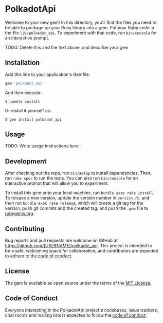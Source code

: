 # PolkadotApi

Welcome to your new gem! In this directory, you'll find the files you need to be able to package up your Ruby library into a gem. Put your Ruby code in the file `lib/polkadot_api`. To experiment with that code, run `bin/console` for an interactive prompt.

TODO: Delete this and the text above, and describe your gem

## Installation

Add this line to your application's Gemfile:

```ruby
gem 'polkadot_api'
```

And then execute:

    $ bundle install

Or install it yourself as:

    $ gem install polkadot_api

## Usage

TODO: Write usage instructions here

## Development

After checking out the repo, run `bin/setup` to install dependencies. Then, run `rake spec` to run the tests. You can also run `bin/console` for an interactive prompt that will allow you to experiment.

To install this gem onto your local machine, run `bundle exec rake install`. To release a new version, update the version number in `version.rb`, and then run `bundle exec rake release`, which will create a git tag for the version, push git commits and the created tag, and push the `.gem` file to [rubygems.org](https://rubygems.org).

## Contributing

Bug reports and pull requests are welcome on GitHub at https://github.com/[USERNAME]/polkadot_api. This project is intended to be a safe, welcoming space for collaboration, and contributors are expected to adhere to the [code of conduct](https://github.com/[USERNAME]/polkadot_api/blob/master/CODE_OF_CONDUCT.md).

## License

The gem is available as open source under the terms of the [MIT License](https://opensource.org/licenses/MIT).

## Code of Conduct

Everyone interacting in the PolkadotApi project's codebases, issue trackers, chat rooms and mailing lists is expected to follow the [code of conduct](https://github.com/[USERNAME]/polkadot_api/blob/master/CODE_OF_CONDUCT.md).
